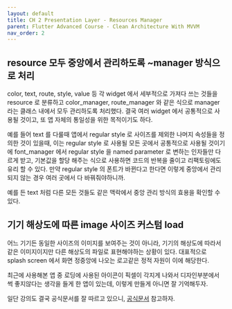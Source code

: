 ```yaml
---
layout: default
title: CH 2 Presentation Layer - Resources Manager
parent: Flutter Advanced Course - Clean Architecture With MVVM
nav_order: 2
---
```


## resource 모두 중앙에서 관리하도록 ~manager 방식으로 처리
color, text, route, style, value 등 각 widget 에서 세부적으로 가져다 쓰는 것들을 resource 로 분류하고 color_manager, route_manager 와 같은 식으로
manager 라는 클래스 내에서 모두 관리하도록 처리했다. 결국 여러 widget 에서 공통적으로 사용될 것이고, 또 앱 자체의 통일성을 위한 목적이기도 하다.
  
예를 들어 text 를 다룰때 앱에서 regular style 로 사이즈를 제외한 나머지 속성들을 정의한 것이 있을때, 이는 regular style 로 사용될 모든 곳에서
공통적으로 사용될 것이기에 font_manager 에서 regular style 을 named parameter 로 변하는 인자들만 다르게 받고, 기본값을 할당 해주는 식으로 사용하면
코드의 반복을 줄이고 리팩토링에도 유리 할 수 있다. 만약 regular style 의 폰트가 바뀐다고 한다면 이렇게 중앙에서 관리되지 않는 경우 여러 곳에서 다 바꿔줘야하니까.

예를 든 text 처럼 다른 모든 것들도 같은 맥락에서 중앙 관리 방식의 효용을 확인할 수 있다.

## 기기 해상도에 따른 image 사이즈 커스텀 load
어느 기기든 동일한 사이즈의 이미지를 보여주는 것이 아니라, 기기의 해상도에 따라서 같은 이미지이지만 다른 해상도의 파일로 표현해야하는 상황이 있다.
대표적으로 splash screen 에서 화면 정중앙에 나오는 로고같은 정적 자원이 이에 해당한다.

최근에 사용해본 앱 중 로딩에 사용된 아이콘이 픽셀이 각지게 나와서 디자인부분에서 썩 좋지않다는 생각을 들게 한 앱이 있는데,
이렇게 만들게 아니면 잘 기억해두자.

일단 강의도 결국 공식문서를 잘 따르고 있으니,
[공식문서](https://docs.flutter.dev/development/ui/assets-and-images#loading-images) 참고하자.
